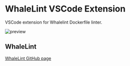 # WhaleLint VSCode Extension

VSCode extension for Whalelint Dockerfile linter.

![preview](https://user-images.githubusercontent.com/5306361/110014611-4c28c600-7d23-11eb-915d-114aca6470b2.gif)

## WhaleLint

[WhaleLint GitHub page](https://github.com/CreMindES/whalelint)